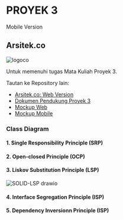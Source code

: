 # PROYEK 3

Mobile Version

## Arsitek.co
![logoco](https://user-images.githubusercontent.com/79303700/161211240-43b0031d-2c47-4055-977c-213192e6236c.png)

Untuk memenuhi tugas Mata Kuliah Proyek 3.

Tautan ke Repository lain:

- [Arsitek.co: Web Version](https://github.com/Eko748/ArchitectApp-Web)
- [Dokumen Pendukung Proyek 3](https://github.com/lelymaria/DATA-PROYEK-3)
- [Mockup Web](https://www.figma.com/file/Uvb7jXpQH1BoT2ULGVDv4n/Web?node-id=0%3A1)
- [Mockup Mobile](https://www.figma.com/file/m1ePrrwEZ1gz57B4FkQBfE/mobile?node-id=0%3A1)


### Class Diagram
#### 1. Single Responsibility Principle (SRP)

#### 2. Open-closed Principle (OCP)

#### 3. Liskov Substitution Principle (LSP)
![SOLID-LSP drawio](https://user-images.githubusercontent.com/79303700/175244541-1aca13c8-f248-43a4-8b08-49e1f62c6369.png)

#### 4. Interface Segregation Principle (ISP)

#### 5. Dependency Inversionn Principle (ISP)
